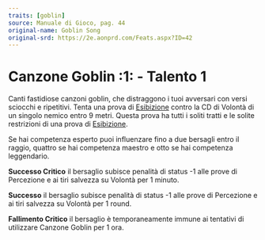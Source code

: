 ```yaml
---
traits: [goblin]
source: Manuale di Gioco, pag. 44
original-name: Goblin Song
original-srd: https://2e.aonprd.com/Feats.aspx?ID=42
---
```


# Canzone Goblin :1: - Talento 1

Canti fastidiose canzoni goblin, che distraggono i tuoi avversari con versi
sciocchi e ripetitivi. Tenta una prova di [Esibizione](/abilita/esibizione)
contro la CD di Volontà di un singolo nemico entro 9 metri. Questa prova ha
tutti i soliti tratti e le solite restrizioni di una prova di
[Esibizione](/abilita/esibizione).

Se hai competenza esperto puoi influenzare fino a due bersagli entro il raggio,
quattro se hai competenza maestro e otto se hai competenza leggendario.

**Successo Critico** il bersaglio subisce penalità di status -1 alle prove di
Percezione e ai tiri salvezza su Volontà per 1 minuto.

**Successo** il bersaglio subisce penalità di status -1 alle prove di Percezione
e ai tiri salvezza su Volontà per 1 round.

**Fallimento Critico** il bersaglio è temporaneamente immune ai tentativi di
utilizzare Canzone Goblin per 1 ora.
